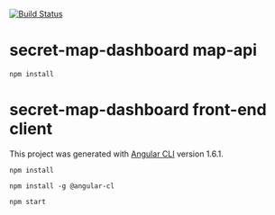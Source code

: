 [![Build Status](https://travis-ci.org/IBM/secret-map-dashboard.svg?branch=master)](https://travis-ci.org/IBM/secret-map-dashboard)

# secret-map-dashboard map-api 

```
npm install
```

# secret-map-dashboard front-end client

This project was generated with [Angular CLI](https://github.com/angular/angular-cli) version 1.6.1.

```
npm install 

npm install -g @angular-cl

npm start 

```
